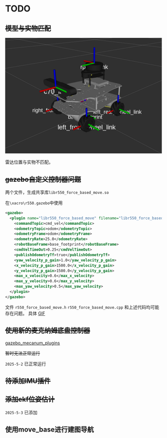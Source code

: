 # TODO

## ~~模型与实物匹配~~

![RVIZ](https://github.com/whsleep/r550_gazebo/blob/main/picture/rviz.png)

雷达位置与实物不匹配。

## ~~gazebo自定义控制器问题~~ 

两个文件，生成共享库`libr550_force_based_move.so`

在`\xacro\r550.gazebo`中使用

```xml
<gazebo>
  <plugin name="libr550_force_based_move" filename="libr550_force_based_move.so">
    <commandTopic>cmd_vel</commandTopic>
    <odometryTopic>odom</odometryTopic>
    <odometryFrame>odom</odometryFrame>
    <odometryRate>25.0</odometryRate>
    <robotBaseFrame>base_footprint</robotBaseFrame>
    <cmdVelTimeOut>0.25</cmdVelTimeOut>
    <publishOdometryTf>true</publishOdometryTf>
    <yaw_velocity_p_gain>1.0</yaw_velocity_p_gain>
    <x_velocity_p_gain>1500.0</x_velocity_p_gain>
    <y_velocity_p_gain>1500.0</y_velocity_p_gain>
    <max_x_velocity>0.6</max_x_velocity>
    <max_y_velocity>0.6</max_y_velocity>
    <max_yaw_velocity>0.5</max_yaw_velocity>
  </plugin>
</gazebo>
```
文件
`r550_force_based_move.h`
`r550_force_based_move.cpp`
和上述代码均可能存在问题。
具体 [GIF](https://github.com/whsleep/r550_gazebo/blob/main/picture/gzebo.gif)

## ~~使用新的麦克纳姆底盘控制器~~
[gazebo_mecanum_plugins](https://github.com/qaz9517532846/gazebo_mecanum_plugins/tree/ros1-noetic)

~~暂时无法正常运行~~

`2025-5-2` 已正常运行

## ~~待添加IMU插件~~
## ~~添加ekf位姿估计~~
`2025-5-3` 已添加
## 使用move_base进行建图导航
